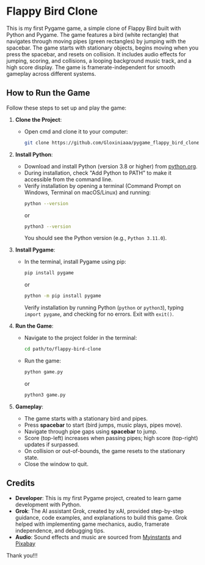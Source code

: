 # Flappy Bird Clone

This is my first Pygame game, a simple clone of Flappy Bird built with Python and Pygame. The game features a bird (white rectangle) that navigates through moving pipes (green rectangles) by jumping with the spacebar. The game starts with stationary objects, begins moving when you press the spacebar, and resets on collision. It includes audio effects for jumping, scoring, and collisions, a looping background music track, and a high score display. The game is framerate-independent for smooth gameplay across different systems.

## How to Run the Game

Follow these steps to set up and play the game:

1. **Clone the Project**:
   - Open cmd and clone it to your computer:
     ```bash
     git clone https://github.com/Gloxiniaaa/pygame_flappy_bird_clone.git
     ```

2. **Install Python**:
   - Download and install Python (version 3.8 or higher) from [python.org](https://www.python.org/downloads/).
   - During installation, check "Add Python to PATH" to make it accessible from the command line.
   - Verify installation by opening a terminal (Command Prompt on Windows, Terminal on macOS/Linux) and running:
     ```bash
     python --version
     ```
     or
     ```bash
     python3 --version
     ```
     You should see the Python version (e.g., `Python 3.11.0`).

3. **Install Pygame**:
   - In the terminal, install Pygame using pip:
     ```bash
     pip install pygame
     ```
     or
     ```bash
     python -m pip install pygame
     ```
     Verify installation by running Python (`python` or `python3`), typing `import pygame`, and checking for no errors. Exit with `exit()`.

4. **Run the Game**:
   - Navigate to the project folder in the terminal:
     ```bash
     cd path/to/flappy-bird-clone
     ```
   - Run the game:
     ```bash
     python game.py
     ```
     or
     ```bash
     python3 game.py
     ```

5. **Gameplay**:
   - The game starts with a stationary bird and pipes.
   - Press **spacebar** to start (bird jumps, music plays, pipes move).
   - Navigate through pipe gaps using **spacebar** to jump.
   - Score (top-left) increases when passing pipes; high score (top-right) updates if surpassed.
   - On collision or out-of-bounds, the game resets to the stationary state.
   - Close the window to quit.

## Credits

- **Developer**: This is my first Pygame project, created to learn game development with Python.
- **Grok**: The AI assistant Grok, created by xAI, provided step-by-step guidance, code examples, and explanations to build this game. Grok helped with implementing game mechanics, audio, framerate independence, and debugging tips.
- **Audio**: Sound effects and music are sourced from [Myinstants](https://www.myinstants.com/en/search/?name=coin+) and [Pixabay](https://pixabay.com/music/search/8%20bit/)

Thank you!!!
